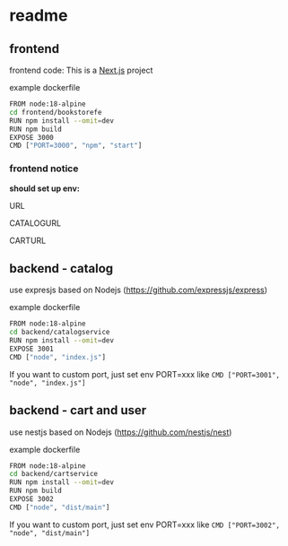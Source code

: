 # readme

## frontend 
frontend code: This is a [Next.js](https://nextjs.org) project

example dockerfile

``` sh
FROM node:18-alpine
cd frontend/bookstorefe
RUN npm install --omit=dev
RUN npm build
EXPOSE 3000
CMD ["PORT=3000", "npm", "start"]
```
### frontend notice 
**should set up env:**

URL

CATALOGURL

CARTURL

## backend - catalog
use expresjs based on Nodejs  (https://github.com/expressjs/express)

example dockerfile

``` sh
FROM node:18-alpine
cd backend/catalogservice
RUN npm install --omit=dev
EXPOSE 3001
CMD ["node", "index.js"]
```
If you want to custom port, just set env PORT=xxx like `CMD ["PORT=3001", "node", "index.js"]`

## backend - cart and user
use nestjs based on Nodejs  (https://github.com/nestjs/nest)

example dockerfile

``` sh
FROM node:18-alpine
cd backend/cartservice
RUN npm install --omit=dev
RUN npm build
EXPOSE 3002
CMD ["node", "dist/main"]
```
If you want to custom port, just set env PORT=xxx like `CMD ["PORT=3002", "node", "dist/main"]`

